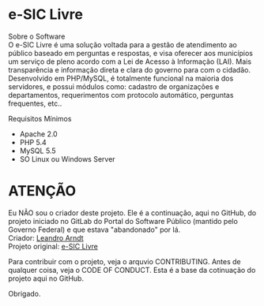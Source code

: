 # e-SIC Livre

Sobre o Software  
O e-SIC Livre é uma solução voltada para a gestão de atendimento ao público baseado em perguntas e respostas, 
e visa oferecer aos municípios um serviço de pleno acordo com a Lei de Acesso à Informação (LAI). 
Mais transparência e informação direta e clara do governo para com o cidadão. Desenvolvido em PHP/MySQL, é totalmente 
funcional na maioria dos servidores, e possui módulos como: cadastro de organizações e departamentos, 
requerimentos com protocolo automático, perguntas frequentes, etc..

 
  
Requisitos Mínimos
 - Apache 2.0
 - PHP 5.4
 - MySQL 5.5
 - SO Linux ou Windows Server  
   
  
  ATENÇÃO
  ============
   
   Eu NÃO sou o criador deste projeto. Ele é a continuação, aqui no GitHub, do projeto iniciado no GitLab do Portal do Software
   Público (mantido pelo Governo Federal) e que estava "abandonado" por lá.  
   Criador: [Leandro Arndt](https://softwarepublico.gov.br/gitlab/u/leandroarndt)  
   Projeto original: [e-SIC Livre](https://softwarepublico.gov.br/gitlab/e-sic-livre/e-sic-livre)  
     
     
Para contribuir com o projeto, veja o arquvio CONTRIBUTING. Antes de qualquer coisa, veja o CODE OF CONDUCT. Esta é a base
da cotinuação do projeto aqui no GitHub.  
  
  Obrigado.
